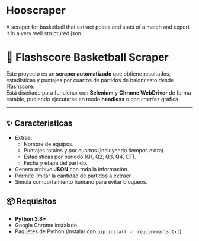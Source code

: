 # Hooscraper
A scraper for basketball that extract points and stats of a match and export it in a very well structured json
# 🏀 Flashscore Basketball Scraper

Este proyecto es un **scraper automatizado** que obtiene resultados, estadísticas y puntajes por cuartos de partidos de baloncesto desde [Flashscore](https://www.flashscore.com).  
Está diseñado para funcionar con **Selenium** y **Chrome WebDriver** de forma estable, pudiendo ejecutarse en modo **headless** o con interfaz gráfica.

---

## ✨ Características

- Extrae:
  - Nombre de equipos.
  - Puntajes totales y por cuartos (incluyendo tiempos extra).
  - Estadísticas por período (Q1, Q2, Q3, Q4, OT).
  - Fecha y etapa del partido.
- Genera archivo **JSON** con toda la información.
- Permite limitar la cantidad de partidos a extraer.
- Simula comportamiento humano para evitar bloqueos.

## 📦 Requisitos

- **Python 3.8+**
- Google Chrome instalado.
- Paquetes de Python (instalar con `pip install -r requirements.txt`)
